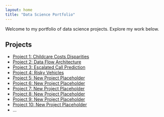 ```yaml
---
layout: home
title: "Data Science Portfolio"
---
```


Welcome to my portfolio of data science projects. Explore my work below.


## Projects

- [Project 1: Childcare Costs Disparities](./ChildcareCostsDisparities/README.md)
- [Project 2: Data Flow Architecture](./DataFlowArchitecture/README.md)
- [Project 3: Escalated Call Prediction](./EscalatedCallPrediction/README.md)
- [Project 4: Risky Vehicles](./RiskyVehicles/README.md)
- [Project 5: New Project Placeholder](./NewProjectPlaceholder/README.md)
- [Project 6: New Project Placeholder](./NewProjectPlaceholder/README.md)
- [Project 7: New Project Placeholder](./NewProjectPlaceholder/README.md)
- [Project 8: New Project Placeholder](./NewProjectPlaceholder/README.md)
- [Project 9: New Project Placeholder](./NewProjectPlaceholder/README.md)
- [Project 10: New Project Placeholder](./NewProjectPlaceholder/README.md)
- ...

